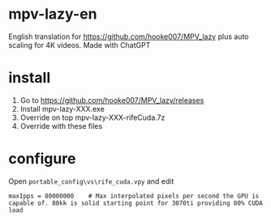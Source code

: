# mpv-lazy-en
English translation for https://github.com/hooke007/MPV_lazy plus auto scaling for 4K videos. Made with ChatGPT

# install
1) Go to https://github.com/hooke007/MPV_lazy/releases
2) Install mpv-lazy-XXX.exe
3) Override on top mpv-lazy-XXX-rifeCuda.7z
4) Override with these files

# configure
Open `portable_config\vs\rife_cuda.vpy` and edit 
```
maxIpps = 80000000    # Max interpolated pixels per second the GPU is capable of. 80kk is solid starting point for 3070ti providing 80% CUDA load
```
